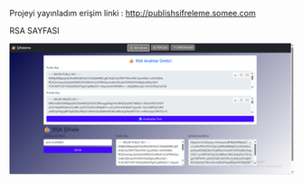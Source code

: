 Projeyi yayınladım erişim linki : http://publishsifreleme.somee.com

RSA SAYFASI

![image alt](https://github.com/Amirelahmed/SifrelemeProjesi/blob/d7fb8134759fa9d317331576bb6610a29f52b493/Ekran%20g%C3%B6r%C3%BCnt%C3%BCs%C3%BC%202025-05-25%20015310.png)
